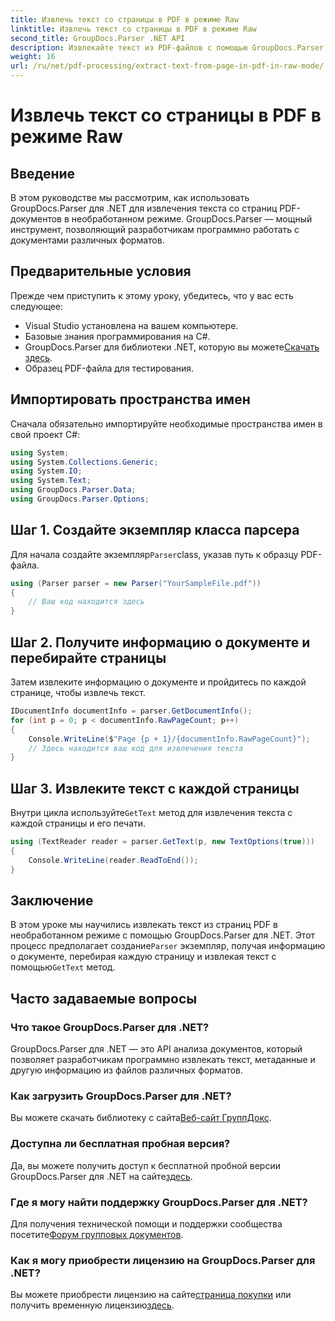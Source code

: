 ```yaml
---
title: Извлечь текст со страницы в PDF в режиме Raw
linktitle: Извлечь текст со страницы в PDF в режиме Raw
second_title: GroupDocs.Parser .NET API
description: Извлекайте текст из PDF-файлов с помощью GroupDocs.Parser на C#. Научитесь эффективному извлечению текста из PDF-файлов с помощью этой мощной библиотеки .NET.
weight: 16
url: /ru/net/pdf-processing/extract-text-from-page-in-pdf-in-raw-mode/
---
```


# Извлечь текст со страницы в PDF в режиме Raw

## Введение
В этом руководстве мы рассмотрим, как использовать GroupDocs.Parser для .NET для извлечения текста со страниц PDF-документов в необработанном режиме. GroupDocs.Parser — мощный инструмент, позволяющий разработчикам программно работать с документами различных форматов.
## Предварительные условия
Прежде чем приступить к этому уроку, убедитесь, что у вас есть следующее:
- Visual Studio установлена на вашем компьютере.
- Базовые знания программирования на C#.
- GroupDocs.Parser для библиотеки .NET, которую вы можете[Скачать здесь](https://releases.groupdocs.com/parser/net/).
- Образец PDF-файла для тестирования.

## Импортировать пространства имен
Сначала обязательно импортируйте необходимые пространства имен в свой проект C#:
```csharp
using System;
using System.Collections.Generic;
using System.IO;
using System.Text;
using GroupDocs.Parser.Data;
using GroupDocs.Parser.Options;
```
## Шаг 1. Создайте экземпляр класса парсера
 Для начала создайте экземпляр`Parser`class, указав путь к образцу PDF-файла.
```csharp
using (Parser parser = new Parser("YourSampleFile.pdf"))
{
    // Ваш код находится здесь
}
```
## Шаг 2. Получите информацию о документе и перебирайте страницы
Затем извлеките информацию о документе и пройдитесь по каждой странице, чтобы извлечь текст.
```csharp
IDocumentInfo documentInfo = parser.GetDocumentInfo();
for (int p = 0; p < documentInfo.RawPageCount; p++)
{
    Console.WriteLine($"Page {p + 1}/{documentInfo.RawPageCount}");
    // Здесь находится ваш код для извлечения текста
}
```
## Шаг 3. Извлеките текст с каждой страницы
 Внутри цикла используйте`GetText` метод для извлечения текста с каждой страницы и его печати.
```csharp
using (TextReader reader = parser.GetText(p, new TextOptions(true)))
{
    Console.WriteLine(reader.ReadToEnd());
}
```

## Заключение
 В этом уроке мы научились извлекать текст из страниц PDF в необработанном режиме с помощью GroupDocs.Parser для .NET. Этот процесс предполагает создание`Parser` экземпляр, получая информацию о документе, перебирая каждую страницу и извлекая текст с помощью`GetText` метод.

## Часто задаваемые вопросы
### Что такое GroupDocs.Parser для .NET?
GroupDocs.Parser для .NET — это API анализа документов, который позволяет разработчикам программно извлекать текст, метаданные и другую информацию из файлов различных форматов.
### Как загрузить GroupDocs.Parser для .NET?
 Вы можете скачать библиотеку с сайта[Веб-сайт ГруппДокс](https://releases.groupdocs.com/parser/net/).
### Доступна ли бесплатная пробная версия?
 Да, вы можете получить доступ к бесплатной пробной версии GroupDocs.Parser для .NET на сайте[здесь](https://releases.groupdocs.com/).
### Где я могу найти поддержку GroupDocs.Parser для .NET?
 Для получения технической помощи и поддержки сообщества посетите[Форум групповых документов](https://forum.groupdocs.com/c/parser/17).
### Как я могу приобрести лицензию на GroupDocs.Parser для .NET?
 Вы можете приобрести лицензию на сайте[страница покупки](https://purchase.groupdocs.com/buy) или получить временную лицензию[здесь](https://purchase.groupdocs.com/temporary-license/).